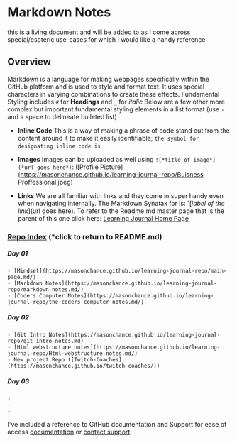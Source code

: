 
# Markdown Notes

this is a living document and will be added to as I come across special/esoteric use-cases for which I would like a handy reference

## Overview

Markdown is a language for making webpages specifically within the GitHub platform and is used to style and format text. It uses special characters in varying combinations to create these effects. Fundamental Styling includes `#` for **Headings** and `_` for _italic_ Below are a few other more complex but important fundamental styling elements in a list format (use `-` and a space to delineate bulleted list)


- **Inline Code**
    This is a way of making a phrase of code stand out from the content around it to make it easily identifiable;  `the symbol for designating inline code is ` ` `
    
- **Images** 
    Images can be uploaded as well using `![*title of image*](*url goes here*)`: 
    ![Profile Picture](https://masonchance.github.io/learning-journal-repo/Buisness Proffessional.jpeg)

- **Links** 
    We are all familiar with links and they come in super handy even when navigating internally. The Markdown Synatax for is: `[*label of the link*](url goes here). To refer to the Readme.md master page that is the parent of this one click here: [Learning Journal Home Page](https://github.com/MasonChance/learning-journal-repo/readme.md)



### [Repo Index](https://masonchance.github.io/learning-journal-repo/) (*click to return to README.md)

##### Day 01
    - [Mindset](https://masonchance.github.io/learning-journal-repo/main-page.md/)
    - [Markdown Notes](https://masonchance.github.io/learning-journal-repo/markdown-notes.md/)
    - [Coders Computer Notes](https://masonchance.github.io/learning-journal-repo/the-coders-computer-notes.md/)

##### Day 02
    - [Git Intro Notes](https://masonchance.github.io/learning-journal-repo/git-intro-notes.md)
    - [Html webstructure notes](https://masonchance.github.io/learning-journal-repo/Html-webstructure-notes.md/)
    - New project Repo ([Twitch-Coaches](https://masonchance.github.io/twitch-coaches/))

##### Day 03
    -
    -
    -

I've included a reference to GitHub documentation and Support for ease of access
[documentation](https://help.github.com/categories/github-pages-basics/) or [contact support](https://github.com/contact)